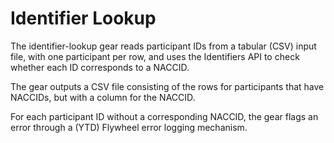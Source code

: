 # Identifier Lookup

The identifier-lookup gear reads participant IDs from a tabular (CSV) input file, with one participant per row, and uses the Identifiers API to check whether each ID corresponds to a NACCID.

The gear outputs a CSV file consisting of the rows for participants that have NACCIDs, but with a column for the NACCID.

For each participant ID without a corresponding NACCID, the gear flags an error through a (YTD) Flywheel error logging mechanism.

